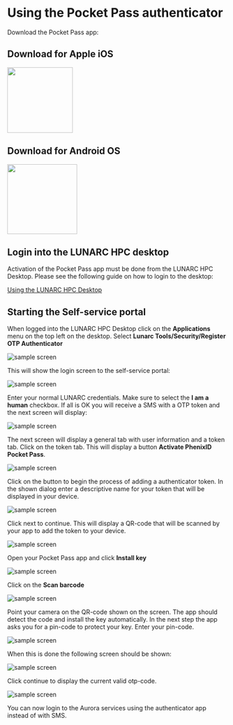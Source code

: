 # Using the Pocket Pass authenticator

Download the Pocket Pass app:

## Download for Apple iOS

<a href="https://itunes.apple.com/se/app/phenixid-pocket-pass/id1071318323?mt=8" target="_blank"><img class="ios" src="https://www.phenixid.se/wp-content/themes/phenixid/images/app-store.svg" width=150></a>

## Download for Android OS

<a href="https://play.google.com/store/apps/details?id=com.phenixidentity.pocketpass" target="_blank"><img src="https://www.phenixid.se/wp-content/themes/phenixid/images/google-play.png" width=160></a>

## Login into the LUNARC HPC desktop

Activation of the Pocket Pass app must be done from the LUNARC HPC Desktop. Please see the following guide on how to login to the desktop:

[Using the LUNARC HPC Desktop](http://lunarc-documentation.readthedocs.io/en/latest/using_hpc_desktop "Using the LUNARC HPC Desktop")

## Starting the Self-service portal

When logged into the LUNARC HPC Desktop click on the **Applications** menu on the top left on the desktop. Select **Lunarc Tools/Security/Register OTP Authenticator**

![sample screen](images/authenticator_menu.png "Desktop sample screen")

This will show the login screen to the self-service portal:

![sample screen](images/selfservice_login.png "Desktop sample screen")

Enter your normal LUNARC credentials. Make sure to select the **I am a human** checkbox. If all is OK you will receive a SMS with a OTP token and the next screen will display:

![sample screen](images/selfservice_otp.png "Desktop sample screen")

The next screen will display a general tab with user information and a token tab. Click on the token tab. This will display a button **Activate PhenixID Pocket Pass**. 

![sample screen](images/add_token1.png "Desktop sample screen")

Click on the button to begin the process of adding a authenticator token. In the shown dialog enter a descriptive name for your token that will be displayed in your device.

![sample screen](images/add_token2.png "Desktop sample screen")

Click next to continue. This will display a QR-code that will be scanned by your app to add the token to your device.

![sample screen](images/add_token3.png "Desktop sample screen")

Open your Pocket Pass app and click **Install key**

![sample screen](images/pp_ss2.png "Desktop sample screen")

Click on the **Scan barcode**

![sample screen](images/pp_ss3.png "Desktop sample screen")

Point your camera on the QR-code shown on the screen. The app should detect the code and install the key automatically. In the next step the app asks you for a pin-code to protect your key. Enter your pin-code. 

![sample screen](images/pp_ss4.png "Desktop sample screen")

When this is done the following screen should be shown:

![sample screen](images/pp_ss5.png "Desktop sample screen")

Click continue to display the current valid otp-code.

![sample screen](images/pp_ss6.png "Desktop sample screen")

You can now login to the Aurora services using the authenticator app instead of with SMS. 












